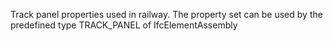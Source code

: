 Track panel properties used in railway. The property set can be used by the predefined type TRACK_PANEL of IfcElementAssembly
